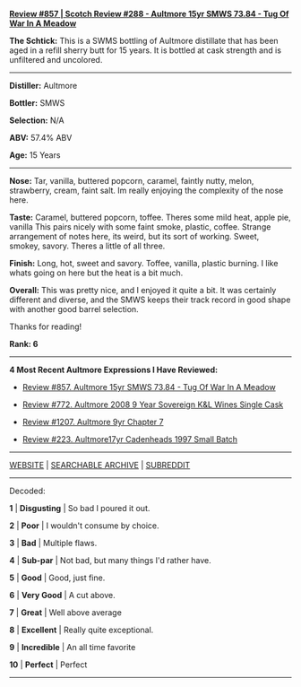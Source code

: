 
[**Review #857 | Scotch Review #288 - Aultmore 15yr SMWS 73.84 - Tug Of War In A Meadow**]( https://t8ke.review/review-857-scotch-malt-whisky-society-73-84-aultmore-15yr-tug-of-war-in-a-meadow/)

**The Schtick:** This is a SWMS bottling of Aultmore distillate that has been aged in a refill sherry butt for 15 years. It is bottled at cask strength and is unfiltered and uncolored. 

-----

**Distiller:** Aultmore

**Bottler:** SMWS

**Selection:** N/A

**ABV:** 57.4% ABV

**Age:** 15 Years 

-----

**Nose:**   Tar, vanilla, buttered popcorn, caramel, faintly nutty, melon, strawberry, cream, faint salt. Im really enjoying the complexity of the nose here. 

**Taste:** Caramel, buttered popcorn, toffee. Theres some mild heat, apple pie, vanilla This pairs nicely with some faint smoke, plastic, coffee. Strange arrangement of notes here, its weird, but its sort of working. Sweet, smokey, savory. Theres a little of all three. 

**Finish:** Long, hot, sweet and savory. Toffee, vanilla, plastic burning. I like whats going on here but the heat is a bit much. 

**Overall:** This was pretty nice, and I enjoyed it quite a bit. It was certainly different and diverse, and the SMWS keeps their track record in good shape with another good barrel selection. 

Thanks for reading!

**Rank: 6**

----- 

**4 Most Recent Aultmore Expressions I Have Reviewed:** 

- [Review #857. Aultmore 15yr SMWS 73.84 - Tug Of War In A Meadow]( https://t8ke.review/review-857-scotch-malt-whisky-society-73-84-aultmore-15yr-tug-of-war-in-a-meadow/) 

- [Review #772. Aultmore 2008 9 Year Sovereign K&amp;L Wines Single Cask]( https://t8ke.review/review-772-aultmore-2008-9-year-sovereign-kl-wines-single-cask/) 

- [Review #1207. Aultmore 9yr Chapter 7]( https://t8ke.review/review-1207-aultmore-9yr-chapter-7) 

- [Review #223. Aultmore17yr Cadenheads 1997 Small Batch]( https://t8ke.review/review-223-cadenheads-aultmore-17yr-smb/) 

-----

[WEBSITE](https://t8ke.review) | [SEARCHABLE ARCHIVE](https://t8ke.review/review-archive/) | [SUBREDDIT](https://reddit.com/r/t8kereviews)

-----

Decoded:

**1** | **Disgusting** | So bad I poured it out.

**2** | **Poor** | I wouldn't consume by choice.

**3** | **Bad** | Multiple flaws.

**4** | **Sub-par** | Not bad, but many things I'd rather have.

**5** | **Good** | Good, just fine.

**6** | **Very Good** | A cut above.

**7** | **Great** | Well above average

**8** | **Excellent** | Really quite exceptional.

**9** | **Incredible** | An all time favorite

**10** | **Perfect** | Perfect

----

